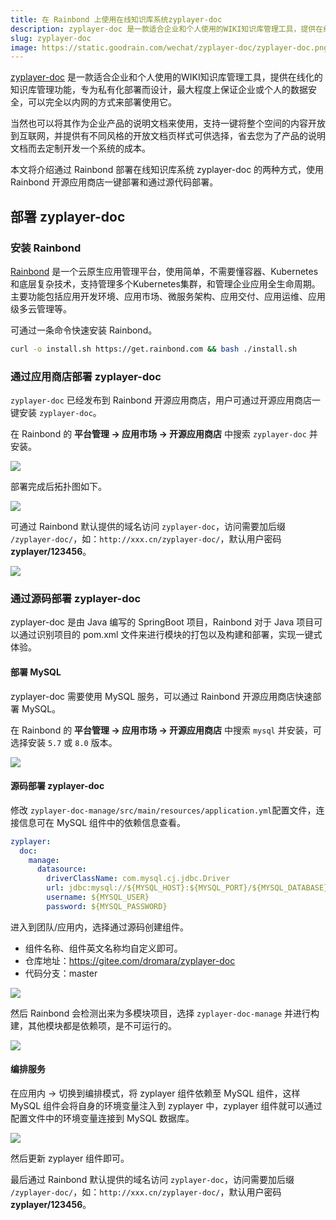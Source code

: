 ```yaml
---
title: 在 Rainbond 上使用在线知识库系统zyplayer-doc
description: zyplayer-doc 是一款适合企业和个人使用的WIKI知识库管理工具，提供在线化的知识库管理功能，专为私有化部署而设计，最大程度上保证企业或个人的数据安全
slug: zyplayer-doc
image: https://static.goodrain.com/wechat/zyplayer-doc/zyplayer-doc.png
---
```


[zyplayer-doc](http://doc.zyplayer.com/doc-wiki#/integrate/zyplayer-doc) 是一款适合企业和个人使用的WIKI知识库管理工具，提供在线化的知识库管理功能，专为私有化部署而设计，最大程度上保证企业或个人的数据安全，可以完全以内网的方式来部署使用它。

当然也可以将其作为企业产品的说明文档来使用，支持一键将整个空间的内容开放到互联网，并提供有不同风格的开放文档页样式可供选择，省去您为了产品的说明文档而去定制开发一个系统的成本。

本文将介绍通过 Rainbond 部署在线知识库系统 zyplayer-doc 的两种方式，使用 Rainbond 开源应用商店一键部署和通过源代码部署。

## 部署 zyplayer-doc

### 安装 Rainbond

[Rainbond](https://www.rainbond.com/) 是一个云原生应用管理平台，使用简单，不需要懂容器、Kubernetes和底层复杂技术，支持管理多个Kubernetes集群，和管理企业应用全生命周期。主要功能包括应用开发环境、应用市场、微服务架构、应用交付、应用运维、应用级多云管理等。

可通过一条命令快速安装 Rainbond。

```bash
curl -o install.sh https://get.rainbond.com && bash ./install.sh
```

### 通过应用商店部署 zyplayer-doc

`zyplayer-doc` 已经发布到 Rainbond 开源应用商店，用户可通过开源应用商店一键安装 `zyplayer-doc`。

在 Rainbond 的 **平台管理 -> 应用市场 -> 开源应用商店** 中搜索 `zyplayer-doc` 并安装。

![](https://static.goodrain.com/wechat/zyplayer-doc/1.png)

部署完成后拓扑图如下。

![](https://static.goodrain.com/wechat/zyplayer-doc/2.png)

可通过 Rainbond 默认提供的域名访问 `zyplayer-doc`，访问需要加后缀 `/zyplayer-doc/`，如：`http://xxx.cn/zyplayer-doc/`，默认用户密码 **zyplayer/123456**。

![](https://static.goodrain.com/wechat/zyplayer-doc/3.png)

### 通过源码部署 zyplayer-doc

zyplayer-doc 是由 Java 编写的 SpringBoot 项目，Rainbond 对于 Java 项目可以通过识别项目的 pom.xml 文件来进行模块的打包以及构建和部署，实现一键式体验。

#### 部署 MySQL

zyplayer-doc 需要使用 MySQL 服务，可以通过 Rainbond 开源应用商店快速部署 MySQL。

在 Rainbond 的 **平台管理 -> 应用市场 -> 开源应用商店** 中搜索 `mysql` 并安装，可选择安装 `5.7` 或 `8.0` 版本。

![](https://static.goodrain.com/wechat/zyplayer-doc/4.png)

#### 源码部署 zyplayer-doc

修改 `zyplayer-doc-manage/src/main/resources/application.yml`配置文件，连接信息可在 MySQL 组件中的依赖信息查看。

```yaml
zyplayer:
  doc:
    manage:
      datasource:
        driverClassName: com.mysql.cj.jdbc.Driver
        url: jdbc:mysql://${MYSQL_HOST}:${MYSQL_PORT}/${MYSQL_DATABASE}?useUnicode=true&characterEncoding=utf8&zeroDateTimeBehavior=convertToNull&autoReconnect=true&useSSL=false
        username: ${MYSQL_USER}
        password: ${MYSQL_PASSWORD}
```

进入到团队/应用内，选择通过源码创建组件。

- 组件名称、组件英文名称均自定义即可。
- 仓库地址：https://gitee.com/dromara/zyplayer-doc
- 代码分支：master

![](https://static.goodrain.com/wechat/zyplayer-doc/5.png)

然后 Rainbond 会检测出来为多模块项目，选择 `zyplayer-doc-manage` 并进行构建，其他模块都是依赖项，是不可运行的。

![](https://static.goodrain.com/wechat/zyplayer-doc/6.png)

#### 编排服务

在应用内 -> 切换到编排模式，将 zyplayer 组件依赖至 MySQL 组件，这样 MySQL 组件会将自身的环境变量注入到 zyplayer 中，zyplayer 组件就可以通过配置文件中的环境变量连接到 MySQL 数据库。

![](https://static.goodrain.com/wechat/zyplayer-doc/7.png)

然后更新 zyplayer 组件即可。

最后通过 Rainbond 默认提供的域名访问 `zyplayer-doc`，访问需要加后缀 `/zyplayer-doc/`，如：`http://xxx.cn/zyplayer-doc/`，默认用户密码 **zyplayer/123456**。
